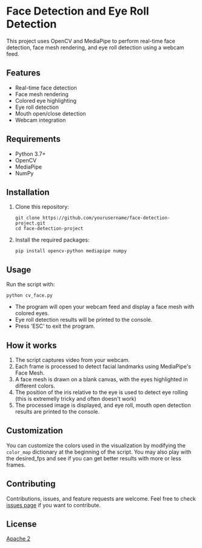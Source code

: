 # Face Detection and Eye Roll Detection

This project uses OpenCV and MediaPipe to perform real-time face detection, face mesh rendering, and eye roll detection using a webcam feed.

## Features

- Real-time face detection
- Face mesh rendering
- Colored eye highlighting
- Eye roll detection
- Mouth open/close detection
- Webcam integration

## Requirements

- Python 3.7+
- OpenCV
- MediaPipe
- NumPy

## Installation

1. Clone this repository:
   ```
   git clone https://github.com/yourusername/face-detection-project.git
   cd face-detection-project
   ```

2. Install the required packages:
   ```
   pip install opencv-python mediapipe numpy
   ```

## Usage

Run the script with:

```
python cv_face.py
```

- The program will open your webcam feed and display a face mesh with colored eyes.
- Eye roll detection results will be printed to the console.
- Press 'ESC' to exit the program.

## How it works

1. The script captures video from your webcam.
2. Each frame is processed to detect facial landmarks using MediaPipe's Face Mesh.
3. A face mesh is drawn on a blank canvas, with the eyes highlighted in different colors.
4. The position of the iris relative to the eye is used to detect eye rolling (this is extremelly tricky and often doesn't work)
5. The processed image is displayed, and eye roll, mouth open detection results are printed to the console.

## Customization

You can customize the colors used in the visualization by modifying the `color_map` dictionary at the beginning of the script. You may also play with the desired_fps and see if you can get better results with more or less frames.

## Contributing

Contributions, issues, and feature requests are welcome. Feel free to check [issues page](https://github.com/paddleboard-ai/glance/issues) if you want to contribute.

## License

[Apache 2](https://choosealicense.com/licenses/apache-2.0/)
